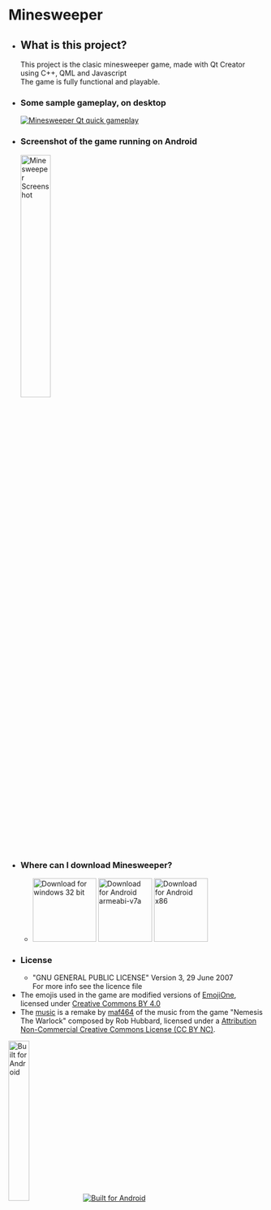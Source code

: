 <h1>Minesweeper</h1>
<ul>
<li><h2>What is this project?</h2>
  This project is the clasic minesweeper game, made with Qt Creator
	<br>using C++, QML and Javascript
	<br>The game is fully functional and playable.
<li><h3>Some sample gameplay, on desktop</h3>
<a href="https://youtu.be/Im8neuUnxPI">
<img src="https://i.imgur.com/LIjDwdm.png" alt="Minesweeper Qt quick gameplay" /></a>
<li><h3>Screenshot of the game running on Android</h3>
<img src="https://i.imgur.com/fouKmXm.png" alt="Minesweeper Screenshot" width="35%" height="35%"/>
<li><h3>Where can I download Minesweeper?</h3>
<ul>
<li>
<a href="https://github.com/vamartid/Minesweeper/releases/download/v1.0/Minesweeper.exe">
<img src="http://i.imgur.com/eAgAGLm.png" alt="Download for windows 32 bit" width="125" height="125" /></a>
<a href="https://github.com/vamartid/Minesweeper/releases/download/v1.0/minesweeper_Android_for.armeabi-v7a.apk">
<img src="http://i.imgur.com/qntgtVT.png" alt="Download for Android armeabi-v7a" width="106.473594549" height="125" /></a>
<a href="https://github.com/vamartid/Minesweeper/releases/download/v1.0/minesweeper_Android_for_x86.apk">
<img src="http://i.imgur.com/af2WQs8.png" alt="Download for Android x86" width="106.473594549" height="125" /></a>
</li>
</ul>
<li><h3>License</h3>
<ul>
	<li>"GNU GENERAL PUBLIC LICENSE" Version 3, 29 June 2007
	<br>   For more info see the licence file
</ul>
<li>The emojis used in the game are modified versions of <a href="http://emojione.com/">EmojiOne</a>, licensed under <a href="https://creativecommons.org/licenses/by/4.0/">Creative Commons BY 4.0</a>
<li>The <a href="https://www.youtube.com/watch?v=1-BmRDGXPZA">music</a> is a remake by <a href="http://www.maf464.com/">maf464</a> of the music from the game "Nemesis The Warlock" composed by Rob Hubbard, licensed under a <a href="https://creativecommons.org/licenses/by-nc/3.0">Attribution Non-Commercial Creative Commons License (CC BY NC)</a>.
</ul>

<a href="http://forthebadge.com">
<img src="http://forthebadge.com/images/badges/built-for-android.svg" alt="Built for Android" width="28.4%" height="28.4%"/></a>
<a href="http://forthebadge.com">
<img src="http://forthebadge.com/images/badges/gluten-free.svg" alt="Built for Android"/></a>
